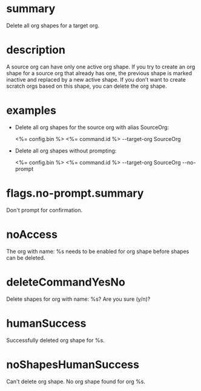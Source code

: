 # summary

Delete all org shapes for a target org.

# description

A source org can have only one active org shape. If you try to create an org shape for a source org that already has one, the previous shape is marked inactive and replaced by a new active shape. If you don’t want to create scratch orgs based on this shape, you can delete the org shape.

# examples

- Delete all org shapes for the source org with alias SourceOrg:

  <%= config.bin %> <%= command.id %> --target-org SourceOrg

- Delete all org shapes without prompting:

  <%= config.bin %> <%= command.id %> --target-org SourceOrg --no-prompt

# flags.no-prompt.summary

Don't prompt for confirmation.

# noAccess

The org with name: %s needs to be enabled for org shape before shapes can be deleted.

# deleteCommandYesNo

Delete shapes for org with name: %s? Are you sure (y/n)?

# humanSuccess

Successfully deleted org shape for %s.

# noShapesHumanSuccess

Can't delete org shape. No org shape found for org %s.
